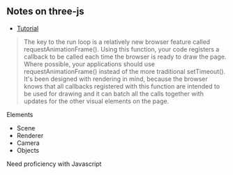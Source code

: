 ## Notes on three-js
- [Tutorial](http://www.creativebloq.com/3d/how-build-game-threejs-121310131)

> The key to the run loop is a relatively new browser feature called requestAnimationFrame(). Using this function, your code registers a callback to be called each time the browser is ready to draw the page. Where possible, your applications should use requestAnimationFrame() instead of the more traditional setTimeout(). It's been designed with rendering in mind, because the browser knows that all callbacks registered with this function are intended to be used for drawing and it can batch all the calls together with updates for the other visual elements on the page.

Elements
- Scene
- Renderer
- Camera
- Objects

Need proficiency with Javascript

